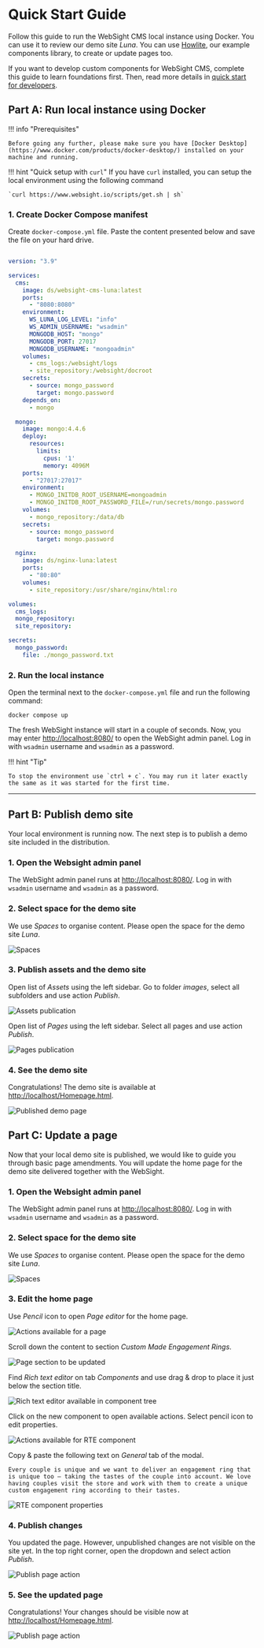 # Quick Start Guide

Follow this guide to run the WebSight CMS local instance using Docker. You can use it to review our demo site _Luna_. You can use [Howlite](/docs/docs/authors/component-libs/howlite/index.md), our example components library, to create or update pages too. 

If you want to develop custom components for WebSight CMS, complete this guide to learn foundations first. Then, read more details in [quick start for developers](../developers/quick-start/index.md).

## Part A: Run local instance using Docker

!!! info "Prerequisites"

    Before going any further, please make sure you have [Docker Desktop](https://www.docker.com/products/docker-desktop/) installed on your machine and running. 

!!! hint "Quick setup with `curl`"
    If you have `curl` installed, you can setup the local environment using the following command

    `curl https://www.websight.io/scripts/get.sh | sh`

### 1. Create Docker Compose manifest

Create `docker-compose.yml` file. Paste the content presented below and save the file on your hard drive.

``` yaml title="docker-compose.yml"

version: "3.9"

services:
  cms:
    image: ds/websight-cms-luna:latest
    ports:
      - "8080:8080"
    environment:
      WS_LUNA_LOG_LEVEL: "info"
      WS_ADMIN_USERNAME: "wsadmin"
      MONGODB_HOST: "mongo"
      MONGODB_PORT: 27017
      MONGODB_USERNAME: "mongoadmin"
    volumes:
      - cms_logs:/websight/logs
      - site_repository:/websight/docroot
    secrets:
      - source: mongo_password
        target: mongo.password
    depends_on:
      - mongo

  mongo:
    image: mongo:4.4.6
    deploy:
      resources:
        limits:
          cpus: '1'
          memory: 4096M
    ports:
      - "27017:27017"
    environment:
      - MONGO_INITDB_ROOT_USERNAME=mongoadmin
      - MONGO_INITDB_ROOT_PASSWORD_FILE=/run/secrets/mongo.password
    volumes:
      - mongo_repository:/data/db
    secrets:
      - source: mongo_password
        target: mongo.password

  nginx:
    image: ds/nginx-luna:latest
    ports:
      - "80:80"
    volumes:
      - site_repository:/usr/share/nginx/html:ro

volumes:
  cms_logs:
  mongo_repository:
  site_repository:

secrets:
  mongo_password:
    file: ./mongo_password.txt

```

### 2. Run the local instance

Open the terminal next to the `docker-compose.yml` file and run the following command:

```
docker compose up
```

The fresh WebSight instance will start in a couple of seconds. Now, you may enter [http://localhost:8080/](http://localhost:8080/) to open the WebSight admin panel.
Log in with `wsadmin` username and `wsadmin` as a password.

!!! hint "Tip"
  
    To stop the environment use `ctrl + c`. You may run it later exactly the same as it was started for the first time.

---

## Part B: Publish demo site

Your local environment is running now. The next step is to publish a demo site included in the distribution. 

### 1. Open the Websight admin panel

The WebSight admin panel runs at [http://localhost:8080/](http://localhost:8080/). Log in with `wsadmin` username and `wsadmin` as a password.

### 2. Select space for the demo site

We use _Spaces_ to organise content. Please open the space for the demo site _Luna_.

![Spaces](./quick-start-spaces.png)

### 3. Publish assets and the demo site

Open list of _Assets_ using the left sidebar. Go to folder _images_, select all subfolders and use action _Publish_.

![Assets publication](./quick-start-assets-publication.png)

Open list of _Pages_ using the left sidebar. Select all pages and use action _Publish_.

![Pages publication](./quick-start-pages-publication.png)

### 4. See the demo site

Congratulations! The demo site is available at [http://localhost/Homepage.html](http://localhost/Homepage.html).

![Published demo page](./quick-start-published-page.png)

## Part C: Update a page

Now that your local demo site is published, we would like to guide you through basic page amendments. You will update the home page for the demo site delivered together with the WebSight.

### 1. Open the Websight admin panel

The WebSight admin panel runs at [http://localhost:8080/](http://localhost:8080/). Log in with `wsadmin` username and `wsadmin` as a password.

### 2. Select space for the demo site

We use _Spaces_ to organise content. Please open the space for the demo site _Luna_.

![Spaces](./quick-start-spaces.png)

### 3. Edit the home page

Use _Pencil_ icon to open _Page editor_ for the home page. 

![Actions available for a page](./quick-start-page-actions.png)

Scroll down the content to section _Custom Made Engagement Rings_.

![Page section to be updated](./quick-start-page-section.png)

Find _Rich text editor_ on tab _Components_ and use drag & drop to place it just below the section title. 

![Rich text editor available in component tree](./quick-start-RTE-component.png)

Click on the new component to open available actions. Select pencil icon to edit properties.

![Actions available for RTE component](./quick-start-RTE-editing.png)

Copy & paste the following text on _General_ tab of the modal.

```
Every couple is unique and we want to deliver an engagement ring that is unique too – taking the tastes of the couple into account. We love having couples visit the store and work with them to create a unique custom engagement ring according to their tastes.
```

![RTE component properties](./quick-start-RTE-properties.png)

### 4. Publish changes

You updated the page. However, unpublished changes are not visible on the site yet. In the top right corner, open the dropdown and select action _Publish_.

![Publish page action](./quick-start-publish-page.png)

### 5. See the updated page

Congratulations! Your changes should be visible now at [http://localhost/Homepage.html](http://localhost/Homepage.html). 

![Publish page action](./quick-start-updated-page.png)
